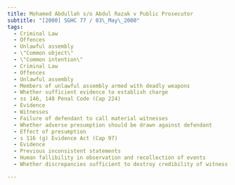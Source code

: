 ```yaml
---
title: Mohamed Abdullah s/o Abdul Razak v Public Prosecutor 
subtitle: "[2000] SGHC 77 / 03\_May\_2000"
tags:
  - Criminal Law
  - Offences
  - Unlawful assembly
  - \"Common object\"
  - \"Common intention\"
  - Criminal Law
  - Offences
  - Unlawful assembly
  - Members of unlawful assembly armed with deadly weapons
  - Whether sufficient evidence to establish charge
  - ss 146, 148 Penal Code (Cap 224)
  - Evidence
  - Witnesses
  - Failure of defendant to call material witnesses
  - Whether adverse presumption should be drawn against defendant
  - Effect of presumption
  - s 116 (g) Evidence Act (Cap 97)
  - Evidence
  - Previous inconsistent statements
  - Human fallibility in observation and recollection of events
  - Whether discrepancies sufficient to destroy credibility of witness

---
```


